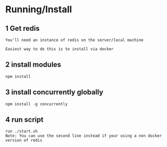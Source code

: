 # Running/Install

## 1 Get redis
```
You'll need an instance of redis on the server/local machine 

Easiest way to do this is to install via docker

```

## 2 install modules


```
npm install
```

## 3 install concurrently globally


```
npm install -g concurrently

```

## 4 run script 
```
run ./start.sh
Note: You can use the second line instead if your using a non docker version of redis

```


